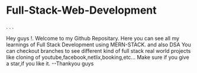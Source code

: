 # Full-Stack-Web-Development
.
.
.

Hey guys !. Welcome to my Github Repositary. Here you can see all my learnings of Full Stack Development using MERN-STACK. and also DSA 
You can checkout branches to see different kind of full stack real world projects like cloning of youtube,facebook,netlix,booking,etc...
Make sure if you give a star,if you like it. --Thankyou guys
